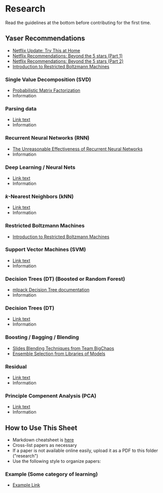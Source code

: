 # Research
Read the guidelines at the bottom before contributing for the first time.

## Yaser Recommendations

* [Netflix Update: Try This at Home](http://sifter.org/~simon/journal/20061211.html)
* [Netflix Recommendations: Beyond the 5 stars (Part 1)](http://techblog.netflix.com/2012/04/netflix-recommendations-beyond-5-stars.html)
* [Netflix Recommendations: Beyond the 5 stars (Part 2)](http://techblog.netflix.com/2012/06/netflix-recommendations-beyond-5-stars.html)
* [Introduction to Restricted Boltzmann Machines](http://blog.echen.me/2011/07/18/introduction-to-restricted-boltzmann-machines/)

### Single Value Decomposition (SVD)
* [Probabilistic Matrix Factorization](
http://www.cs.toronto.edu/~rsalakhu/papers/nips07_pmf.pdf)
* Information

### Parsing data
* [Link text](URL)
* Information

### Recurrent Neural Networks (RNN)
* [The Unreasonable Effectiveness of Recurrent Neural Networks](http://karpathy.github.io/2015/05/21/rnn-effectiveness/)
* Information

### Deep Learning / Neural Nets
* [Link text](URL)
* Information

### *k*-Nearest Neighbors (kNN)
* [Link text](URL)
* Information

### Restricted Boltzmann Machines
* [Introduction to Restricted Boltzmann Machines](http://blog.echen.me/2011/07/18/introduction-to-restricted-boltzmann-machines/)

### Support Vector Machines (SVM)
* [Link text](URL)
* Information

### Decision Trees (DT) (Boosted or Random Forest)
* [mlpack Decision Tree documentation](http://www.mlpack.org/docs/mlpack-2.2.1/doxygen.php?doc=classmlpack_1_1det_1_1DTree.html)
* Information

### Decision Trees (DT)
* [Link text](URL)
* Information

### Boosting / Bagging / Blending
* [Slides Blending Techniques from Team BigChaos](http://www.commendo.at/UserFiles/commendo/File/Presentation_GrandPrize.pdf)
* [Ensemble Selection from Libraries of Models](http://www.cs.cornell.edu/~caruana/ctp/ct.papers/caruana.icml04.icdm06long.pdf)

### Residual
* [Link text](URL)
* Information

### Principle Compenent Analysis (PCA)
* [Link text](URL)
* Information




## How to Use This Sheet

* Markdown cheatsheet is [here](https://github.com/adam-p/markdown-here/wiki/Markdown-Cheatsheet#emphasis)
* Cross-list papers as necessary
* If a paper is not available online easily, upload it as a PDF to this folder ("research")
* Use the following style to organize papers:

### Example (Some category of learning)
* [Example Link](http://blog.echen.me/2011/07/18/introduction-to-restricted-boltzmann-machines/)

